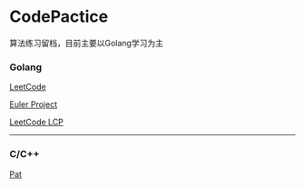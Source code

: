 # CodePactice

算法练习留档，目前主要以Golang学习为主

### Golang

[LeetCode](leetCode)

[Euler Project](projectEuler)

[LeetCode LCP](LCP)

---

### C/C++

[Pat](./pat)
